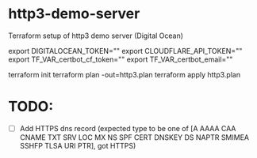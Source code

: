 # http3-demo-server
Terraform setup of http3 demo server (Digital Ocean) 

export DIGITALOCEAN_TOKEN=""
export CLOUDFLARE_API_TOKEN=""
export TF_VAR_certbot_cf_token=""
export TF_VAR_certbot_email=""

terraform init
terraform plan -out=http3.plan
terraform apply http3.plan

# TODO:

- [ ] Add HTTPS dns record (expected type to be one of [A AAAA CAA CNAME TXT SRV LOC MX NS SPF CERT DNSKEY DS NAPTR SMIMEA SSHFP TLSA URI PTR], got HTTPS)
